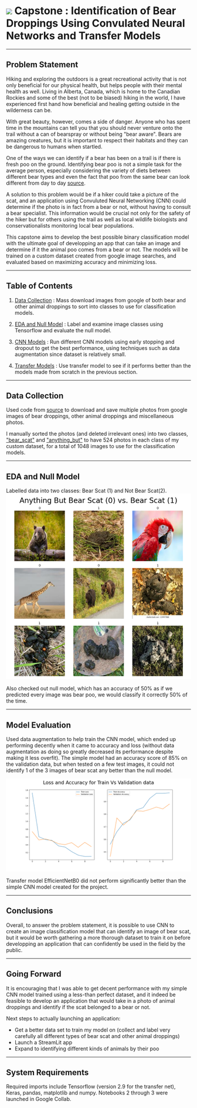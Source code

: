 # ![](https://ga-dash.s3.amazonaws.com/production/assets/logo-9f88ae6c9c3871690e33280fcf557f33.png) Capstone : Identification of Bear Droppings Using Convulated Neural Networks and Transfer Models

---
## Problem Statement

Hiking and exploring the outdoors is a great recreational activity that is not only beneficial for our physical health, but helps people with their mental health as well. Living in Alberta, Canada, which is home to the Canadian Rockies and some of the best (not to be biased) hiking in the world, I have experienced first hand how beneficial and healing getting outside in the wilderness can be.

With great beauty, however, comes a side of danger. Anyone who has spent time in the mountains can tell you that you should never venture onto the trail without a can of bearspray or without being "bear aware". Bears are amazing creatures, but it is important to respect their habitats and they can be dangerous to humans when startled. 

One of the ways we can identify if a bear has been on a trail is if there is fresh poo on the ground. Identifying bear poo is not a simple task for the average person, especially considering the variety of diets between different bear types and even the fact that poo from the same bear can look different from day to day [source](https://www.nps.gov/yose/blogs/the-scoop-on-bear-poop.htm#:~:text=In%20the%20spring%2C%20bears%20eat,berries%20and%20apple%20pieces%20visible). 

A solution to this problem would be if a hiker could take a picture of the scat, and an application using Convuluted Neural Networking (CNN) could determine if the photo is in fact from a bear or not, without having to consult a bear specialist. This information would be crucial not only for the safety of the hiker but for others using the trail as well as local wildlife biologists and conservationalists monitoring local bear populations.

This capstone aims to develop the best possible binary classification model with the ultimate goal of developping an app that can take an image and determine if it the animal poo comes from  a bear or not. The models will be trained on a custom dataset created from google image searches, and evaluated based on maximizing accuracy and minimizing loss.

---

## Table of Contents

1. [Data Collection](https://git.generalassemb.ly/makenajones/Capstone/blob/main/code/01_data_collection.ipynb) : Mass download images from google of both bear and other animal droppings to sort into classes to use for classification models.

2. [EDA and Null Model](https://git.generalassemb.ly/makenajones/Capstone/blob/main/code/02_EDA_and_Null_Model.ipynb) :  Label and examine image classes using Tensorflow and evaluate the null model. 

3. [CNN Models](https://git.generalassemb.ly/makenajones/Capstone/blob/main/code/03_CNN_models.ipynb) : Run different CNN models using early stopping and dropout to get the best performance, using techniques such as data augmentation since dataset is relatively small.

4. [Transfer Models](https://git.generalassemb.ly/makenajones/Capstone/blob/main/code/04_Transfer_Model.ipynb) : Use transfer model to see if it performs better than the models made from scratch in the previous section.

---

## Data Collection

Used code from [source](https://python.plainenglish.io/how-to-automatically-download-bulk-images-for-your-dataset-using-python-f1efffba7a03) to download and save multiple photos from google images of bear droppings, other animal droppings and miscellaneous photos.

I manually sorted the photos (and deleted irrelevant ones) into two classes, ["bear_scat"](https://github.com/MakenaJones/CNN_Classification_Bear_Scat/tree/main/images/bear_scat) and ["anything_but"](https://github.com/MakenaJones/CNN_Classification_Bear_Scat/tree/main/images/anything_but) to have 524 photos in each class of my custom dataset, for a total of 1048 images to use for the classification models. 

---

## EDA and Null Model

Labelled data into two classes: Bear Scat (1) and Not Bear Scat(2).
![image](https://github.com/MakenaJones/CNN_Classification_Bear_Scat/blob/main/figures/bearpoo_vs_not.png)

Also checked out null model, which has an accuracy of 50% as if we predicted every image was bear poo, we would classify it correctly 50% of the time.
   
---

## Model Evaluation

Used data augmentation to help train the CNN model, which ended up performing decently when it came to accuracy and loss (without data augmentation as doing so greatly decreased its performance despite making it less overfit). The simple model had an accuracy score of 85% on the validation data, but when tested on a few test images, it could not identify 1 of the 3 images of bear scat any better than the null model.

![plot](https://github.com/MakenaJones/CNN_Classification_Bear_Scat/blob/main/figures/no_augmentation_plot.png)

Transfer model EfficientNetB0 did not perform significantly better than the simple CNN model created for the project.

---
## Conclusions

Overall, to answer the problem statement, it is possible to use CNN to create an image classification model that can identify an image of bear scat, but it would be worth gathering a more thorough dataset to train it on before developping an application that can confidently be used in the field by the public.

--- 
## Going Forward

It is encouraging that I was able to get decent performance with my simple CNN model trained using a less-than perfect dataset, and it indeed be feasible to develop an application that would take in a photo of animal droppings and identify if the scat belonged to a bear or not.

Next steps to actually launching an application:

* Get a better data set to train my model on (collect and label very carefully all different types of bear scat and other animal droppings)
* Launch a StreamLit app
* Expand to identifying different kinds of animals by their poo

---

## System Requirements
Required imports include Tensorflow (version 2.9 for the transfer net), Keras, pandas, matplotlib and numpy. Notebooks 2 through 3 were launched in Google Collab.